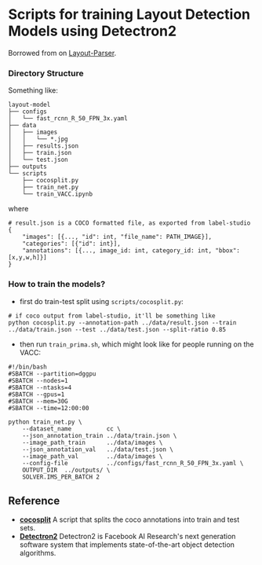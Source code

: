 # Scripts for training Layout Detection Models using Detectron2

Borrowed from on [Layout-Parser](https://github.com/Layout-Parser/layout-model-training/tree/master).

### Directory Structure

Something like:

```
layout-model  
├── configs
│   └── fast_rcnn_R_50_FPN_3x.yaml  
├── data    
│   ├── images
│   │   └── *.jpg 
│   ├── results.json  
│   ├── train.json  
│   └── test.json  
├── outputs     
└── scripts
    ├── cocosplit.py
    ├── train_net.py
    └── train_VACC.ipynb   
```

where

```
# result.json is a COCO formatted file, as exported from label-studio
{
    "images": [{..., "id": int, "file_name": PATH_IMAGE}],
    "categories": [{"id": int}],
    "annotations": [{..., image_id: int, category_id: int, "bbox": [x,y,w,h]}]
}
```

### How to train the models? 

 - first do train-test split using `scripts/cocosplit.py`:

```
# if coco output from label-studio, it'll be something like
python cocosplit.py --annotation-path ../data/result.json --train ../data/train.json --test ../data/test.json --split-ratio 0.85
```

 - then run `train_prima.sh`, which might look like for people running on the VACC:

```
#!/bin/bash
#SBATCH --partition=dggpu
#SBATCH --nodes=1
#SBATCH --ntasks=4
#SBATCH --gpus=1
#SBATCH --mem=30G
#SBATCH --time=12:00:00

python train_net.py \
    --dataset_name          cc \
    --json_annotation_train ../data/train.json \
    --image_path_train      ../data/images \
    --json_annotation_val   ../data/test.json \
    --image_path_val        ../data/images \
    --config-file           ../configs/fast_rcnn_R_50_FPN_3x.yaml \
    OUTPUT_DIR  ../outputs/ \
    SOLVER.IMS_PER_BATCH 2 
```

## Reference 

- **[cocosplit](https://github.com/akarazniewicz/cocosplit)**  A script that splits the coco annotations into train and test sets.
- **[Detectron2](https://github.com/facebookresearch/detectron2)** Detectron2 is Facebook AI Research's next generation software system that implements state-of-the-art object detection algorithms. 